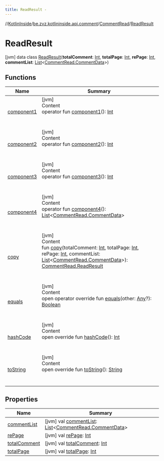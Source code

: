 ```yaml
---
title: ReadResult -
---
```

//[KotlinInside](../../../index.md)/[be.zvz.kotlininside.api.comment](../../index.md)/[CommentRead](../index.md)/[ReadResult](index.md)



# ReadResult  
 [jvm] data class [ReadResult](index.md)(**totalComment**: [Int](https://kotlinlang.org/api/latest/jvm/stdlib/kotlin/-int/index.html), **totalPage**: [Int](https://kotlinlang.org/api/latest/jvm/stdlib/kotlin/-int/index.html), **rePage**: [Int](https://kotlinlang.org/api/latest/jvm/stdlib/kotlin/-int/index.html), **commentList**: [List](https://kotlinlang.org/api/latest/jvm/stdlib/kotlin.collections/-list/index.html)<[CommentRead.CommentData](../-comment-data/index.md)>)   


## Functions  
  
|  Name|  Summary| 
|---|---|
| [component1](component1.md)| [jvm]  <br>Content  <br>operator fun [component1](component1.md)(): [Int](https://kotlinlang.org/api/latest/jvm/stdlib/kotlin/-int/index.html)  <br><br><br>
| [component2](component2.md)| [jvm]  <br>Content  <br>operator fun [component2](component2.md)(): [Int](https://kotlinlang.org/api/latest/jvm/stdlib/kotlin/-int/index.html)  <br><br><br>
| [component3](component3.md)| [jvm]  <br>Content  <br>operator fun [component3](component3.md)(): [Int](https://kotlinlang.org/api/latest/jvm/stdlib/kotlin/-int/index.html)  <br><br><br>
| [component4](component4.md)| [jvm]  <br>Content  <br>operator fun [component4](component4.md)(): [List](https://kotlinlang.org/api/latest/jvm/stdlib/kotlin.collections/-list/index.html)<[CommentRead.CommentData](../-comment-data/index.md)>  <br><br><br>
| [copy](copy.md)| [jvm]  <br>Content  <br>fun [copy](copy.md)(totalComment: [Int](https://kotlinlang.org/api/latest/jvm/stdlib/kotlin/-int/index.html), totalPage: [Int](https://kotlinlang.org/api/latest/jvm/stdlib/kotlin/-int/index.html), rePage: [Int](https://kotlinlang.org/api/latest/jvm/stdlib/kotlin/-int/index.html), commentList: [List](https://kotlinlang.org/api/latest/jvm/stdlib/kotlin.collections/-list/index.html)<[CommentRead.CommentData](../-comment-data/index.md)>): [CommentRead.ReadResult](index.md)  <br><br><br>
| [equals](https://kotlinlang.org/api/latest/jvm/stdlib/kotlin/-any/equals.html)| [jvm]  <br>Content  <br>open operator override fun [equals](https://kotlinlang.org/api/latest/jvm/stdlib/kotlin/-any/equals.html)(other: [Any](https://kotlinlang.org/api/latest/jvm/stdlib/kotlin/-any/index.html)?): [Boolean](https://kotlinlang.org/api/latest/jvm/stdlib/kotlin/-boolean/index.html)  <br><br><br>
| [hashCode](https://kotlinlang.org/api/latest/jvm/stdlib/kotlin/-any/hash-code.html)| [jvm]  <br>Content  <br>open override fun [hashCode](https://kotlinlang.org/api/latest/jvm/stdlib/kotlin/-any/hash-code.html)(): [Int](https://kotlinlang.org/api/latest/jvm/stdlib/kotlin/-int/index.html)  <br><br><br>
| [toString](https://kotlinlang.org/api/latest/jvm/stdlib/kotlin/-any/to-string.html)| [jvm]  <br>Content  <br>open override fun [toString](https://kotlinlang.org/api/latest/jvm/stdlib/kotlin/-any/to-string.html)(): [String](https://kotlinlang.org/api/latest/jvm/stdlib/kotlin/-string/index.html)  <br><br><br>


## Properties  
  
|  Name|  Summary| 
|---|---|
| [commentList](index.md#be.zvz.kotlininside.api.comment/CommentRead.ReadResult/commentList/#/PointingToDeclaration/)|  [jvm] val [commentList](index.md#be.zvz.kotlininside.api.comment/CommentRead.ReadResult/commentList/#/PointingToDeclaration/): [List](https://kotlinlang.org/api/latest/jvm/stdlib/kotlin.collections/-list/index.html)<[CommentRead.CommentData](../-comment-data/index.md)>   <br>
| [rePage](index.md#be.zvz.kotlininside.api.comment/CommentRead.ReadResult/rePage/#/PointingToDeclaration/)|  [jvm] val [rePage](index.md#be.zvz.kotlininside.api.comment/CommentRead.ReadResult/rePage/#/PointingToDeclaration/): [Int](https://kotlinlang.org/api/latest/jvm/stdlib/kotlin/-int/index.html)   <br>
| [totalComment](index.md#be.zvz.kotlininside.api.comment/CommentRead.ReadResult/totalComment/#/PointingToDeclaration/)|  [jvm] val [totalComment](index.md#be.zvz.kotlininside.api.comment/CommentRead.ReadResult/totalComment/#/PointingToDeclaration/): [Int](https://kotlinlang.org/api/latest/jvm/stdlib/kotlin/-int/index.html)   <br>
| [totalPage](index.md#be.zvz.kotlininside.api.comment/CommentRead.ReadResult/totalPage/#/PointingToDeclaration/)|  [jvm] val [totalPage](index.md#be.zvz.kotlininside.api.comment/CommentRead.ReadResult/totalPage/#/PointingToDeclaration/): [Int](https://kotlinlang.org/api/latest/jvm/stdlib/kotlin/-int/index.html)   <br>

